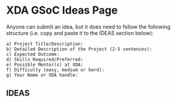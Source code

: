 # XDA GSoC Ideas Page
Anyone can submit an idea, but it does need to follow the following structure (i.e. copy and paste it to the IDEAS section below):
```
a) Project Title/Description: 
b) Detailed Description of the Project (2-5 sentences): 
c) Expected Outcome: 
d) Skills Required/Preferred: 
e) Possible Mentor(s) at XDA: 
f) Difficulty (easy, medium or hard): 
g) Your Name or XDA handle: 
```

## IDEAS
